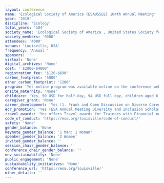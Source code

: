 ```yaml
---
layout: conference 
name: 'Ecological Society of America (ESAUSSEE) 104th Annual Meeting'
year: '2019'
discipline: 'Ecology'
total_years: '104'
society_name: 'Ecological Society of America , United States Society for Ecological Economics'
society_members: '9000'
attendees: '4000'
venues: 'Louisville, USA'
frequency: 'Annual '
sponsors: ''
virtual: 'None'
digital_archives: 'None'
cost: ' $2000-$4000'
registration_fee: '$120-$690'
carbon_footprint: '6000'
other_carbon_footprint: '1200'
program: 'Yes online program was available online on the conference website.'
onsite_maternity: 'None'
childcare: 'Yes, 50 USD for half-day, 94 USD full day, children aged 6 months to 12 years. Not Free but on-site (ESA is pleased to be partnering with KiddieCorp again for the 104th Annual Meeting. KiddieCorp is in its thirty-second year of providing high quality children’s programs and youth services to conventions, trade shows and special events.Kiddie corp 30th anniversary logo. The program is for children ages 6 months through 12 years old. The dates for the program are Monday – Friday, August 12-16, 2019 and will be located at the Louisville, KY.  Snacks and beverages will be provided, and meals need to be supplied by parents each day. Register early as availability is limited and handled on a first-come, first-served basis.  The cost for the children’s program     $49.50: Half Day AM (7:30 AM – 1:00 PM)     $45.00: Half Day PM (1:00 AM – 6:00 PM)     $94.50: Full Day (7:30 AM – 6:00 PM) '
caregiver_grant: 'None'
career_development: 'Yes (1. Frank and Open Discussion on Diverse Career Pathways in Ecology https://eco.confex.com/eco/2019/meetingapp.cgi/Session/15800  2. Student Networking Workshop: Tips for making productive connections at ESA 2019! https://eco.confex.com/eco/2019/meetingapp.cgi/Session/15820  3.ESA Career Central Day 1  4.Early Career Mentoring Program Breakfast https://eco.confex.com/eco/2019/meetingapp.cgi/Session/16583  5. Endless Possibilities: A Showcase of the Many Ecological Career Options https://eco.confex.com/eco/2019/meetingapp.cgi/Session/15857  6. First Year on the Job: Tips and Traps https://eco.confex.com/eco/2019/meetingapp.cgi/Session/15718  7. Science Communication on the Fly: Improve your Science https://eco.confex.com/eco/2019/meetingapp.cgi/Session/15829  8. Non-Traditional Postdocs: A Panel Discussion on Interdisciplinary Postdoc Opportunities https://eco.confex.com/eco/2019/meetingapp.cgi/Session/15718  9. Conversations with NSF: Research and Training Opportunities https://eco.confex.com/eco/2019/meetingapp.cgi/Session/15576  10.ESA Career Central Day 2  11.Certified Ecologists Networking Mixer https://eco.confex.com/eco/2019/meetingapp.cgi/Session/16593  12.Early Career Ecologists Section Business Meeting https://eco.confex.com/eco/2019/meetingapp.cgi/Session/16175  13.ESA Career Central Day 3  14.The Power of Mentoring in Career Development Link: https://eco.confex.com/eco/2019/meetingapp.cgi/Session/16626  15.ESA Career Central Day 4    16.Early Career Mentoring Program Breakfast.)'
ecr_promotion: 'Yes (ESA Annual Meeting Diversity and Inclusion Scholarship)'
travel_awards: 'Yes offers Travel awards for Trainees with Financial needs'
code_of_conduct: 'https://esa.org/louisville/code-of-conduct/'
safety: 'None'
gender_balance: 'None'
keynote_gender_balance: '1 Man: 1 Woman'
speaker_gender_balance: '2 Women'
invited_gender_balance: ''
session_chair_gender_balance: ''
conference_chair_gender_balance: ''
env_sustainability: 'None'
public_engagement: 'None'
sustainability_initiatives: 'None'
conference_url: 'https://esa.org/louisville/'
other_details: ''
---
```


